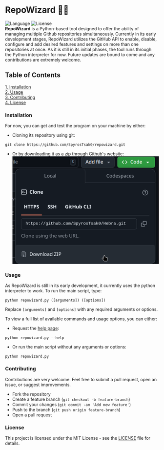 # RepoWizard 🧙‍♂️
![Language](https://img.shields.io/badge/Language-Python-blue)
![License](https://img.shields.io/badge/License-MIT-green)
<br>
**RepoWizard** is a Python-based tool designed to offer the ability of managing multiple Github repositories simultaneously. Currently in its early development stages, RepoWizard utilizes the GitHub API to enable, disable, configure and add desired features and settings on more than one repositories at once. As it is still in its initial phases, the tool runs through the Python interpreter for now. Future updates are bound to come and any contributions are extremely welcome.

## Table of Contents
[1.  Installation](#installation)<br>
[2.  Usage](#usage)<br>
[3.  Contributing](#contributing)<br>
[4.  License](#license)

### Installation
For now, you can get and test the program on your machine by either:<br>

- Cloning its repository using git: 
```
git clone https://github.com/SpyrosTsak0/repowizard.git
```
- Or by downloading it as a zip through Github's website:<br>
![Downloading as a zip file](extra/readme_images/downloading_as_zip.png)

### Usage
As RepoWizard is still in its early development, it currently uses the python interpreter to work. To run the main script, type:
```
python repowizard.py ([arguments]) ([options])
```
Replace `[arguments]` and `[options]` with any required arguments or options.

To view a full list of available commands and usage options, you can either:
- Request the [help page](data/help.txt):
```
python repowizard.py --help
```
- Or run the main script without any arguments or options:
```
python repowizard.py
```

### Contributing
Contributions are very welcome. Feel free to submit a pull request, open an issue, or suggest improvements.

- Fork the repository
- Create a feature branch (`git checkout -b feature-branch`)
- Commit your changes (`git commit -am 'Add new feature'`)
- Push to the branch (`git push origin feature-branch`)
- Open a pull request

### License
This project is licensed under the MIT License - see the [LICENSE](LICENSE) file for details.
